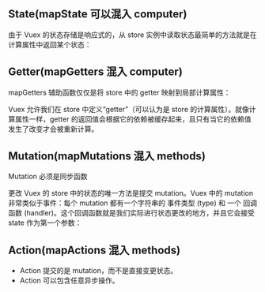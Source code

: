 
## State(mapState 可以混入 computer)

由于 Vuex 的状态存储是响应式的，从 store 实例中读取状态最简单的方法就是在计算属性中返回某个状态：

## Getter(mapGetters 混入 computer)

mapGetters 辅助函数仅仅是将 store 中的 getter 映射到局部计算属性：

Vuex 允许我们在 store 中定义“getter”（可以认为是 store 的计算属性）。就像计算属性一样，getter 的返回值会根据它的依赖被缓存起来，且只有当它的依赖值发生了改变才会被重新计算。

## Mutation(mapMutations 混入 methods)

Mutation 必须是同步函数

更改 Vuex 的 store 中的状态的唯一方法是提交 mutation。Vuex 中的 mutation 非常类似于事件：每个 mutation 都有一个字符串的 事件类型 (type) 和 一个 回调函数 (handler)。这个回调函数就是我们实际进行状态更改的地方，并且它会接受 state 作为第一个参数：

## Action(mapActions 混入 methods)

- Action 提交的是 mutation，而不是直接变更状态。
- Action 可以包含任意异步操作。

